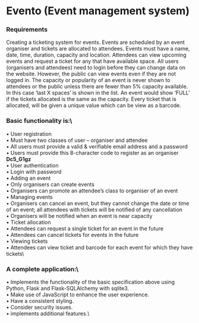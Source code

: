 # Evento (Event management system)

### Requirements

Creating a ticketing system for events. Events are scheduled by an event organiser and tickets are allocated to attendees. Events must have a name, date, time, duration, capacity and location. Attendees can view upcoming events and request a ticket for any that have available space. All users (organisers and attendees) need to login before they can change data on the website. However, the public can view events even if they are not logged in. The capacity or popularity of an event is never shown to attendees or the public unless there are fewer than 5% capacity available. In this case ‘last X spaces’ is shown in the list. An event would show ‘FULL’ if the tickets allocated is the same as the capacity. Every ticket that is allocated, will be given a unique value which can be view as a barcode.

### Basic functionality is:\
• User registration\
• Must have two classes of user – organiser and attendee\
• All users must provide a valid & verifiable email address and a
password\
• Users must provide this 8-character code to register as an organiser
 **Dc5_G1gz**\
• User authentication\
• Login with password\
• Adding an event\
• Only organisers can create events\
• Organisers can promote an attendee’s class to organiser of an event\
• Managing events\
• Organisers can cancel an event, but they cannot change the date or time of an event; all attendees with tickets will be notified of any cancellation\
• Organisers will be notified when an event is near capacity\
• Ticket allocation\
• Attendees can request a single ticket for an event in the future\
• Attendees can cancel tickets for events in the future\
• Viewing tickets\
• Attendees can view ticket and barcode for each event for which they have tickets\

### A complete application:\
• Implements the functionality of the basic specification above using Python,
Flask and Flask-SQLAlchemy with sqlite3.\
• Make use of JavaScript to enhance the user experience.\
• Have a consistent styling.\
• Consider security issues.\
• implements additional features.\

